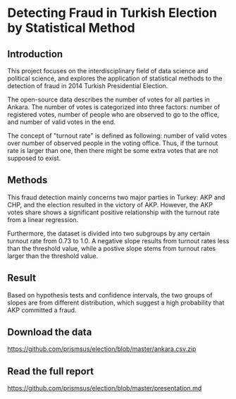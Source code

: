 Detecting Fraud in Turkish Election by Statistical Method
================

Introduction
------------

This project focuses on the interdisciplinary field of data science and political science, and explores the application of statistical methods to the detection of fraud in 2014 Turkish Presidential Election.

The open-source data describes the number of votes for all parties in Ankara. The number of votes is categorized into three factors: number of registered votes, number of people who are observed to go to the office, and number of valid votes in the end.

The concept of "turnout rate" is defined as following: number of valid votes over number of observed people in the voting office. Thus, if the turnout rate is larger than one, then there might be some extra votes that are not supposed to exist.

Methods
-------

This fraud detection mainly concerns two major parties in Turkey: AKP and CHP, and the election resulted in the victory of AKP. However, the AKP votes share shows a significant positive relationship with the turnout rate from a linear regression.

Furthermore, the dataset is divided into two subgroups by any certain turnout rate from 0.73 to 1.0. A negative slope results from turnout rates less than the threshold value, while a postive slope stems from turnout rates larger than the threshold value.

Result
------

Based on hypothesis tests and confidence intervals, the two groups of slopes are from different distribution, which suggest a high probability that AKP committed a fraud.

Download the data
-----------------

<https://github.com/prismsus/election/blob/master/ankara.csv.zip>

Read the full report
--------------------

<https://github.com/prismsus/election/blob/master/presentation.md>
